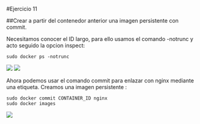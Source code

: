 #Ejercicio 11

##Crear a partir del contenedor anterior una imagen persistente con commit.

Necesitamos conocer el ID largo, para ello usamos el comando -notrunc y acto seguido la opcion inspect:

    sudo docker ps -notrunc
    
    
![](http://googledrive.com/host/0B6Q-phIC3pUpblVzUS1RbEZjb1E/snapshot19.png)
![](http://googledrive.com/host/0B6Q-phIC3pUpblVzUS1RbEZjb1E/snapshot20.png)

Ahora podemos usar el comando commit para enlazar con nginx mediante una etiqueta. Creamos una imagen persistente :

    sudo docker commit CONTAINER_ID nginx
    sudo docker images

![](http://googledrive.com/host/0B6Q-phIC3pUpblVzUS1RbEZjb1E/snapshot21.png)






    